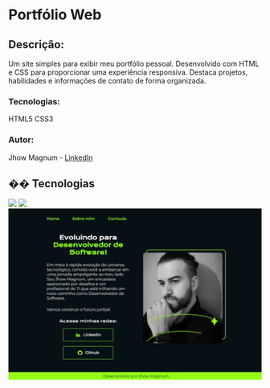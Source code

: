 # <h1>Portfólio Web</h1>
## Descrição:
Um site simples para exibir meu portfólio pessoal. Desenvolvido com HTML e CSS para proporcionar uma experiência responsiva. Destaca projetos, habilidades e informações de contato de forma organizada.

### Tecnologias:
HTML5
CSS3

### Autor:
Jhow Magnum - <a href="https://www.linkedin.com/in/jhow-magnum-n-cardoso-583a63180/">LinkedIn</a>

## �� Tecnologias
<div>
  <img src="https://img.shields.io/badge/HTML-239120?style=for-the-badge&logo=html5&logoColor=white">
  <img src="https://img.shields.io/badge/CSS-239120?&style=for-the-badge&logo=css3&logoColor=white">
</div>

<img src="img/portfolio-presentation-jhow-magnum.jpeg" alt="">




